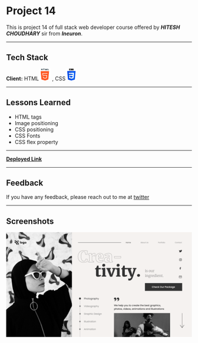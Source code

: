 
# Project 14

This is project 14 of full stack web developer course offered by ***HITESH CHOUDHARY***
sir from ***Ineuron***.
***
## Tech Stack

**Client:** HTML![html](/images/html.png) , CSS![css](/images/css.png)


***

## Lessons Learned

- HTML tags
- Image positioning
- CSS positioning
- CSS Fonts
- CSS flex property
***
**[Deployed Link](https://project14-fsjd.netlify.app/)**
***
## Feedback

If you have any feedback, please reach out to me at [twitter](https://twitter.com/codewithchetan)

***
## Screenshots

![App Screenshot](/images/14.png)


